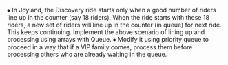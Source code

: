 ⦁	In Joyland, the Discovery ride starts only when a good number of riders line up in the counter (say 18 riders). When the ride starts with these 18 riders, a new set of riders will line up in the counter (in queue) for next ride. This keeps continuing. Implement the above scenario of lining up and processing using arrays with Queue. ⦁	Modify it using priority queue to proceed in a way that if a VIP family comes, process them before processing others who are already waiting in the queue.
